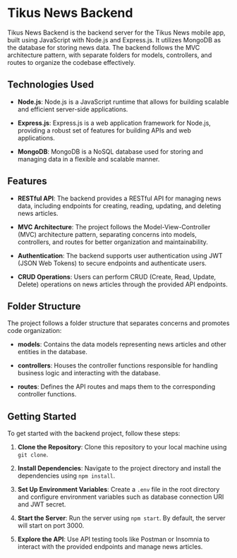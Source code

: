 # Tikus News Backend

Tikus News Backend is the backend server for the Tikus News mobile app, built using JavaScript with Node.js and Express.js. It utilizes MongoDB as the database for storing news data. The backend follows the MVC architecture pattern, with separate folders for models, controllers, and routes to organize the codebase effectively.

## Technologies Used

- **Node.js**: Node.js is a JavaScript runtime that allows for building scalable and efficient server-side applications.

- **Express.js**: Express.js is a web application framework for Node.js, providing a robust set of features for building APIs and web applications.

- **MongoDB**: MongoDB is a NoSQL database used for storing and managing data in a flexible and scalable manner.

## Features

- **RESTful API**: The backend provides a RESTful API for managing news data, including endpoints for creating, reading, updating, and deleting news articles.

- **MVC Architecture**: The project follows the Model-View-Controller (MVC) architecture pattern, separating concerns into models, controllers, and routes for better organization and maintainability.

- **Authentication**: The backend supports user authentication using JWT (JSON Web Tokens) to secure endpoints and authenticate users.

- **CRUD Operations**: Users can perform CRUD (Create, Read, Update, Delete) operations on news articles through the provided API endpoints.

## Folder Structure

The project follows a folder structure that separates concerns and promotes code organization:

- **models**: Contains the data models representing news articles and other entities in the database.
  
- **controllers**: Houses the controller functions responsible for handling business logic and interacting with the database.
  
- **routes**: Defines the API routes and maps them to the corresponding controller functions.

## Getting Started

To get started with the backend project, follow these steps:

1. **Clone the Repository**: Clone this repository to your local machine using `git clone`.

2. **Install Dependencies**: Navigate to the project directory and install the dependencies using `npm install`.

3. **Set Up Environment Variables**: Create a `.env` file in the root directory and configure environment variables such as database connection URI and JWT secret.

4. **Start the Server**: Run the server using `npm start`. By default, the server will start on port 3000.

5. **Explore the API**: Use API testing tools like Postman or Insomnia to interact with the provided endpoints and manage news articles.
